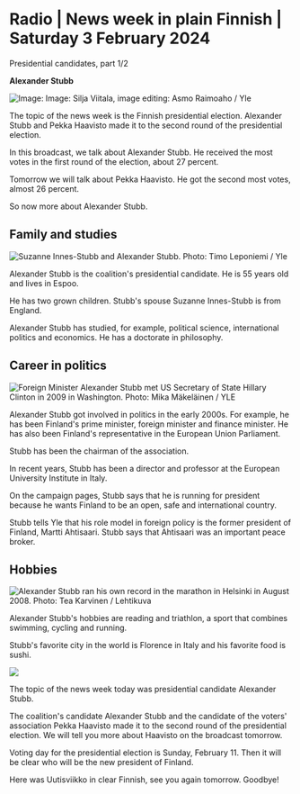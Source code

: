 # Radio \| News week in plain Finnish \| Saturday 3 February 2024

Presidential candidates, part 1/2

**Alexander Stubb**

![ Image: Image: Silja Viitala, image editing: Asmo Raimoaho / Yle](https://images.cdn.yle.fi/image/upload/c_crop,h_2016,w_3597,x_0,y_0/ar_1.7777777777777777,c_fill,g_faces,h_675,w_1200/dpr_1.0/q_auto:eco/f_auto/fl_lossy/v1706511789/39-122811565a538d0e65d9)

The topic of the news week is the Finnish presidential election. Alexander Stubb and Pekka Haavisto made it to the second round of the presidential election.

In this broadcast, we talk about Alexander Stubb. He received the most votes in the first round of the election, about 27 percent.

Tomorrow we will talk about Pekka Haavisto. He got the second most votes, almost 26 percent.

So now more about Alexander Stubb.

## Family and studies

![Suzanne Innes-Stubb and Alexander Stubb. Photo: Timo Leponiemi / Yle](https://images.cdn.yle.fi/image/upload/c_crop,h_2268,w_4031,x_0,y_0/ar_1.7777777777777777,c_fill,g_faces,h_675,w_1200/dpr_1.0/q_auto:eco/f_auto/fl_lossy/v1705748129/39-123077165aba608a8392)

Alexander Stubb is the coalition's presidential candidate. He is 55 years old and lives in Espoo.

He has two grown children. Stubb's spouse Suzanne Innes-Stubb is from England.

Alexander Stubb has studied, for example, political science, international politics and economics. He has a doctorate in philosophy.

## Career in politics

![Foreign Minister Alexander Stubb met US Secretary of State Hillary Clinton in 2009 in Washington. Photo: Mika Mäkeläinen / YLE](https://images.cdn.yle.fi/image/upload/c_crop,h_430,w_766,x_0,y_69/ar_1.7777777777777777,c_fill,g_faces,h_675,w_1200/dpr_1.0/q_auto:eco/f_auto/fl_lossy/v1705333010/39-122813665a544c9c48a6)

Alexander Stubb got involved in politics in the early 2000s. For example, he has been Finland's prime minister, foreign minister and finance minister. He has also been Finland's representative in the European Union Parliament.

Stubb has been the chairman of the association.

In recent years, Stubb has been a director and professor at the European University Institute in Italy.

On the campaign pages, Stubb says that he is running for president because he wants Finland to be an open, safe and international country.

Stubb tells Yle that his role model in foreign policy is the former president of Finland, Martti Ahtisaari. Stubb says that Ahtisaari was an important peace broker.

## Hobbies

![Alexander Stubb ran his own record in the marathon in Helsinki in August 2008. Photo: Tea Karvinen / Lehtikuva](https://images.cdn.yle.fi/image/upload/c_crop,h_2250,w_4000,x_0,y_63/ar_1.7777777777777777,c_fill,g_faces,h_675,w_1200/dpr_1.0/q_auto:eco/f_auto/fl_lossy/v1706881374/39-123777165bcf0ed50436)

Alexander Stubb's hobbies are reading and triathlon, a sport that combines swimming, cycling and running.

Stubb's favorite city in the world is Florence in Italy and his favorite food is sushi.

![](https://images.cdn.yle.fi/image/upload/c_crop,h_1080,w_1919,x_0,y_0/ar_1.7777777777777777,c_fill,g_faces,h_675,w_1200/dpr_1.0/q_auto:eco/f_auto/fl_lossy/v1706869262/39-123438865b6b269841c5)

The topic of the news week today was presidential candidate Alexander Stubb.

The coalition's candidate Alexander Stubb and the candidate of the voters' association Pekka Haavisto made it to the second round of the presidential election. We will tell you more about Haavisto on the broadcast tomorrow.

Voting day for the presidential election is Sunday, February 11. Then it will be clear who will be the new president of Finland.

Here was Uutisviikko in clear Finnish, see you again tomorrow. Goodbye!
